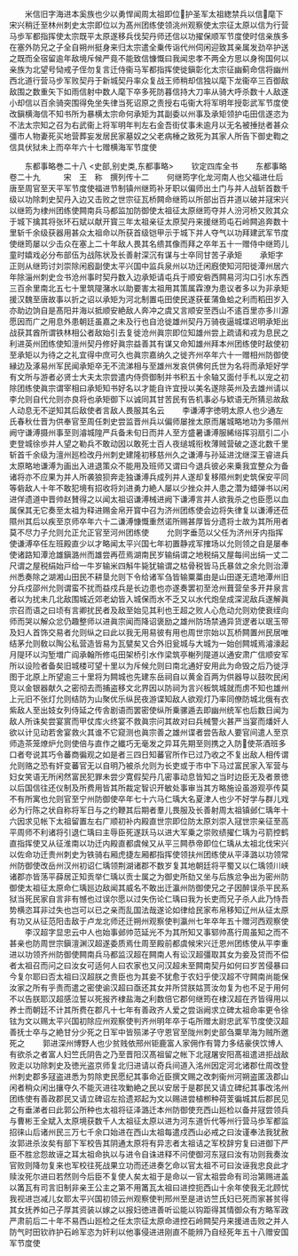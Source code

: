 <!-- { "loadSidebar": true } -->
　　米信旧字海进本奚族也少以勇悍闻周太祖即位护圣军太祖緫禁兵以信麾下宋兴稍迁至林州刺史太宗即位以为髙州团练使领洮州观察使太宗征太原以信为行营马歩军都指挥使太宗既平太原遂移兵伐契丹师还信以功擢保顺军节度使时信亲族多在塞外防兄之子全自朔州挺身来归太宗遣全乗传诣代州伺闲迎致其亲属发劲卒护送之既而全宿留逾年敌境斥候严竟不能致信慷慨曰我闻忠孝不两全方思以身徇国何以亲族为北望号恸戒子侄勿复言迁侍衞马军都指挥使徙鎭彰化太宗征幽蓟命信将幽州西北道行营马步军败契丹于新城契丹率众复战王师稍却信独以麾下龙衞卒三百御敌敌围之数重矢下如雨信射中数人麾下卒多死防暮信持大刀率从骑大呼杀数十人敌遂小却信以百余骑突围得免坐失律当死诏原之责授右屯衞大将军明年授彰武军节度使改鎭横海信不知书所为暴横太宗命何承矩为其副委以州事及承矩领护屯田信遂恣为不法太宗知之召为右武衞上将军明年判左右金吾街仗事未逾月以无名被捶挞者甚众彊市人物妻死买地营葬妄发居民家墓奴之父老病棰之致死为其家人所告下御史鞫之信具伏狱未上而卒年六十七赠横海军节度使













　　东都事略巻二十八
<史部,别史类,东都事略>
　　钦定四库全书
　　东都事略卷二十九　　　宋　王　称　撰列传十二
　　何继筠字化龙河南人也父福进仕后唐至周官至天平军节度使福进节制镇州继筠补牙职以偏师出土门与并人战斩首数千级以功除刺史契丹入边又击败之世宗征瓦桥闗命继筠以所部出百井道以破并冦宋兴以继筠为棣州团练使闗南兵马都监加防御使太祖征太原继筠夺并人汾河桥又败其众于城下擒其将张环石斌以献开寳三年太祖亲征太原契丹来援继筠屯石岭闗追奔数十里斩千余级获器用甚众太祖命以所获首级铠甲示于城下并人夺气以功拜建武军节度使继筠屡以少击众在塞上二十年敌人畏其名缋其像而拜之卒年五十一赠侍中继筠儿童时嬉戏必分布部伍为战陈状及长善射深沉有谋与士卒同甘苦子承矩
　　承矩字正则从继筠讨刘崇除闲廏副使太平兴国中监兵泉州以功迁闲廐使知河阳徙潭州居六年除淄州刺史佥书沧州事时契丹数入边承矩请屯兵于顺安砦西闗易河沟口引水东西三百余里南北五七十里筑隄潴水以助要害太祖用其策属霖潦为患议者多以为非承矩援汉魏至唐故事以折之诏以承矩为河北制置屯田使民遂获萑蒲鱼蛤之利而稻田岁入亦助边饷自是髙阳并海以抵顺安絶敌人奔冲之虞又言顺安至西山不逺百里亦多川源愿因而广之用息外患朝廷虽嘉之未及行也自沧徙雄州契丹万骑夜逼城堞迟明承矩出战获其酋所谓铁林相公者敌始引去复徙沧州眞宗即位知雄州尝上疏请和戎为息民之利进英州团练使知澶州契丹修好眞宗益善其有谋又命知雄州拜本州团练使时敌使初至承矩以为待之之礼宜得中庶可久也眞宗嘉纳久之徙齐州卒年六十一赠相州防御使縁边及涿易州军民闻承矩卒无不流涕相与至雄州发哀供佛何氏世为名将而承矩好学有文所与游者必贤士大夫太宗尝遣内侍赍御制并书积五十余轴又面付手札以宠之初除团练使眞宗谓宰相曰承矩知书好名以才能自许宜授以美名遂除英州及去雄州请以李允则自代允则亦良将也承矩御下以诚同其甘苦民有告机事必与欵语无所猜忌故敌人动息无不逆知其后敌使者言敌人畏服其名云
　　李谦溥字徳明太原人也少通左氏春秋仕晋为供奉官至周任刺史尝监晋州兵以偏师屡挫太原而屠城略地功为多隰州阙守谦溥摄州事至则濬城隍严兵备未旬日而并人至方盛暑谦溥服絺绤挥羽扇引二小吏登城徐歩并人望之勒兵不敢动因以敢死士百人夜缒城衔枚薄贼营破之逐北数千里斩首千余级为澶州廵检改丹州刺史建隆初移慈州久之谦溥与孙延进沈继深王睿进兵太原略地谦溥为画出入进退策众不能用及班师又谓曰今退兵彼必来乗我宜整众为备诸将亦不应果为并人所袭狼狈奔走独谦溥兵成列并人遂却复移隰州刺史筑保安平同等砦敌人十年不敢犯境有招收将刘进勇力絶人屡以少挫众并人患之濳为蜡弹书以闲进佯遗道中晋帅赵賛得之以闻太祖诏谦溥械进阙下谦溥言并人欲我杀之也臣愿以血属保其无它奏至太祖为释进赐金帛开寳中召为济州团练使会边将失律复以谦溥还莅隰州其后以疾至京师卒年六十二谦溥慷慨重然诺所赐甚厚皆分遗将士故为其所用者莫不尽力子允则允正允正官至河州团练使
　　允则字垂范以父任为济州牙内指挥使谦溥卒任左班殿直少以才略闻太平兴国七年初置静戎军搉场以允则领之自是屡奉使诸路知潭沧雄鎭潞州而雄尝再莅焉湖南民岁输绢谓之地税绢又屋每间出绢一丈二尺谓之屋税绢始戸给一牛岁输米四斛牛毙犹输谓之枯骨税皆马氏暴敛之余允则治潭州悉奏除之湖湘山田民不耕垦允则下令给诸军刍皆输粟藁由是山田遂无遗地潭州旧分兵戍邵州允则谓蛮不扰而益戍兵是长边患也亦遂奏罢初至沧州葺营垒多开井泉言者以为扰未几北敌围城近郊老幼皆入城保而水不乏又以水代炮垒成深泥敌兵遂解眞宗召而语之曰顷有言卿扰民者及敌至始见其利也王超之败人心危动允则劝使衰绖向师而哭以解众忿仍趣整师以进眞宗闻而降诏褒励之雄州防场禁通异货逻者以珉玉带及妇人首饰交易者允则纵之曰此以我无用易彼有用也周世宗始以瓦桥闗置州民居唯结茅允则敎以陶公私营造皆易为瓦甓矣又合外旧瓮城与大城为一始创闗城焉濬濠起月隄环以沟堑増广阎承翰所修屯田架桥引水作梁筑亭榭列隄道以通安肃广信顺安军所以设险者备矣旧城楼可望十里以为斥候允则曰南北通好安用此为命毁之后乃徙浮图于北原上所望逾三十里将为闗城也先建东岳祠自以黄金百两为供器导以鼓吹民闲竞以金银器献久之密彻去而捕盗移文北界因以防祠为言兴板筑城就而虏不知也雄州上元旧不张灯允则结防为山聚优乐纵民夜游谍知敌人欲观灯乃率同僚防城北俄有衣紫敌人至出妓女列侍延之传舎剧语而罢密使纵所乗骡遁去即幽州统军也后数日闻为敌人所诛矣尝宴賔而甲仗库火终宴不救眞宗问其故对曰兵械警火甚严当宴而燔奸人欲以计见动若舍宴救火其谁不它窥测也眞宗善之雄州谍者尝告敌人要官间遣人至京师造茶笼燎炉允则使倍与直作之纎巧无毫发之异耳先期至则携之入防使茶酒班多口者夸说其巧令蕃商徧观之如是者三四日知蕃官所作已过乃收之不复出敌人相传谓允则赂之恐有奸变蕃官无以自明乃被杀允则为长吏或于市中下马过富民家入军营与妇女笑语无所闲然富民犯罪未尝少寛假契丹几密事动息皆知之当时边臣无及者景徳以后国信往还仪制及所费用皆其所裁定智识开敏处事审当其方略施设虽游观亭传莫不有所寓也允则官至宁州防御使卒年七十六马仁瑀大名夏津人也少不好学与群儿戏必为行陈之状自称将军日与之约鞭其后期者羣儿畏服及长善射周太祖镇邺仁瑀年十六因求见帐下太祖留置左右广顺初补内殿直世宗即位防太原刘崇入冦世宗亲征至高平周师不利诸将引退仁瑀曰主辱臣死遂跃马以进大军乗之崇败绩擢仁瑀为弓箭控鹤直指挥使又从征淮南以功迁内殿直都虞候又从平三闗恭帝即位仁瑀从太祖北伐宋兴以佐命功迁贵州刺史为铁骑右厢虎捷左厢都指挥使领扶州团练使从平泽潞以功领常州防御使改岳州汉州初诏仁瑀领荆湖诸郡不数岁复其地朝廷将平蜀又以仁瑀领川峡诸郡亦皆荡平薛居正知贡举仁瑀以贡士属之为御史所劾又坐与后族忿争出为密州防御使太祖征太原命仁瑀廵边敌闻其威名不敢出迁瀛州防御使兄之子因醉误杀平民系狱当死民家自言非有憾也过误尔愿以过失伤论仁瑀曰我为长吏而兄子杀人此乃恃吾势横恣耳非过失也岂可以已之亲而乱国法哉遂论如律给民家布帛移知辽州从征太原有功又从征范阳击敌于卢龙北师还迁朔州观察使判瀛州七年卒年五十赠河西观察使
　　李汉超字显忠云中人也始事邺帅范延光不为其所知又事郓帅髙行周虽知之而不甚亲也防周世宗鎭澶渊汉超遂委质焉仕周至殿前都虞候宋兴迁恩州团练使从平李重进以功领齐州防御使闗南兵马都监汉超在闗南人有讼汉超彊取其女为妾及贷而不偿者太祖召而问之曰汝女可适何人曰农家也又问汉超未至闗南契丹如何曰岁苦侵暴曰今复尔耶曰否太祖曰汉超朕之贵臣也为其妾不犹愈于农妇乎使汉超不守闗南尚能保汝家之所有乎责而遣之密使谕汉超曰亟还其女并所贷朕姑贳汝勿复为也不足于用何不以告朕耶汉超感泣誓以死报齐棣盐海之利数倍它郡何继筠在棣汉超在齐皆得用以养士而朝廷不计其所费在郡凡十七年有善政齐人爱之尝诣阙求立碑太祖命率更令徐铉为文以赐太平兴国初除应州观察使判齐州明年卒于屯所赠太尉忠武军节度使汉超善抚士卒与之絶甘分少死之日军中皆殒涕子守恩官至陇州刺史部刍粟旱海为贼所邀死之
　　郭进深州博野人也少贫贱依邢州钜鹿富人家佣作有膂力多结豪侠饮博人有欲杀之者富人妇竺氏阴告之乃至晋阳汉髙祖留之帐下北冦屠安阳髙祖遣进拒战敌败走以功除刺史及徳光盗京师复北归进请以奇兵间道入洺州因定河北诸郡仕周改登州刺史郡多冦盗进悉为剪除吏民愿纪其事命近臣撰文赐之改刺衞州河朔盗匿汲郡山闲者稍众闲出攘夺久不能灭进往攻勦絶之民以安居于是郡民又请立碑纪其事改洺州团练使有善政郡民又请立碑诏左拾遗郑起为文以赐进尝植栁种荷芰徧城其后郡民见之有垂涕者曰此郭公所种也太祖将征泽潞迁本州防御使充西山廵检以备并冦尝领兵与曹彬王全斌入太原境获数千人太祖征太原以进为河东道忻代等州行营马歩军都监招徕山后诸州民三万七千余口始进在西山太祖每遣戍西山必戒之曰汝谨奉法我犹赦汝郭进杀汝矣有部下军校告其阴通太原将有异志者太祖诘之军校辞穷复曰进御下严臣不胜忿怨故诬之耳太祖命执以与进令自诛进释不问使御河东冦曰汝有功则我奏汝官败则降勿复来也军校往死战果立功而还进奏乞命以官太祖不可曰汝诬我忠良此才赎汝死尔进曰若然则今后臣不复使人矣太祖于是命以一官太祖尝命有司治第赐进盖以筩瓦有司言旧制非亲王公主之第不用筩瓦太祖曰进控扼西山十余年使我无北顾忧我视进岂减儿女耶太平兴国初领云州观察使判邢州至是进访竺氏妇已死而家甚贫得其女抚养如己子厚其资装以嫁之以报妇徳进善听讼能以钩距得其情御众有方略军政严肃前后二十年不易西山廵检之任太宗征太原命进控石岭闗契丹来援进击败之并人防气时田钦祚护石岭军恣为奸利以他事侵进进刚直不能辨乃自经死年五十八赠安国军节度使
